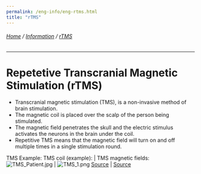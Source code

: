 ```yaml
---
permalink: /eng-info/eng-rtms.html
title: "rTMS"
---
```

###### [Home](https://uitpsypro.github.io/1/) / [Information](https://uitpsypro.github.io/1/eng-info) / [rTMS](https://uitpsypro.github.io/1/eng-info/eng-rtms)
---
# Repetetive Transcranial Magnetic Stimulation (rTMS)
* Transcranial magnetic stimulation (TMS), is a non-invasive method of brain stimulation.
* The magnetic coil is placed over the scalp of the person being stimulated.
* The magnetic field penetrates the skull and the electric stimulus activates the neurons in the brain under the coil.
* Repetitive TMS means that the magnetic field will turn on and off multiple times in a single stimulation round.


TMS Example: 
TMS coil (example): | TMS magnetic fields:
![TMS_Patient.jpg](/1/pictures/TMS_patient.jpg) | ![TMS_1.png](/1/pictures/TMS_1.png)
[Source](http://hcewiki.zcu.cz/hcewiki/index.php/File:TMS_patient.jpg)  | [Source](http://hcewiki.zcu.cz/hcewiki/index.php/File:TMS_1.png)

